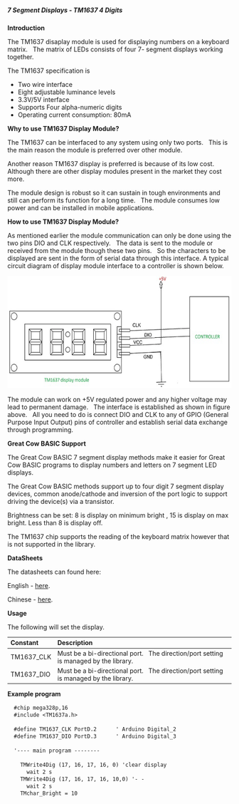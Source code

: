 <div class="section">

<div class="titlepage">

<div>

<div>

##### <span id="7_segment_displays_tm1637_4_digits"></span>7 Segment Displays - TM1637 4 Digits

</div>

</div>

</div>

<span class="strong">**Introduction**</span>

The TM1637 disaplay module is used for displaying numbers on a keyboard
matrix.   The matrix of LEDs consists of four 7- segment displays
working together.  

The TM1637 specification is

<div class="itemizedlist">

-   Two wire interface
-   Eight adjustable luminance levels
-   3.3V/5V interface
-   Supports Four alpha-numeric digits
-   Operating current consumption: 80mA  
      

</div>

<span class="strong">**Why to use TM1637 Display Module?**</span>

The TM1637 can be interfaced to any system using only two ports.   This
is the main reason the module is preferred over other module.

Another reason TM1637 display is preferred is because of its low cost.
   Although there are other display modules present in the market they
cost more.

The module design is robust so it can sustain in tough environments and
still can perform its function for a long time.   The module consumes
low power and can be installed in mobile applications.  

  
  

<span class="strong">**How to use TM1637 Display Module?**</span>

As mentioned earlier the module communication can only be done using the
two pins DIO and CLK respectively.   The data is sent to the module or
received from the module though these two pins.   So the characters to
be displayed are sent in the form of serial data through this interface.
A typical circuit diagram of display module interface to a controller is
shown below.

  
  

<div class="informalfigure">

<div class="mediaobject" align="center">

<img src="./images/Display-Module-Interface-with-Controller.png" height="252" alt="graphic" />

</div>

</div>

  
  

The module can work on +5V regulated power and any higher voltage may
lead to permanent damage.   The interface is established as shown in
figure above.   All you need to do is connect DIO and CLK to any of GPIO
(General Purpose Input Output) pins of controller and establish serial
data exchange through programming.  
  

<span class="strong">**Great Cow BASIC Support**</span>

The Great Cow BASIC 7 segment display methods make it easier for Great
Cow BASIC programs to display numbers and letters on 7 segment LED
displays.

The Great Cow BASIC methods support up to four digit 7 segment display
devices, common anode/cathode and inversion of the port logic to support
driving the device(s) via a transistor.

Brightness can be set: 8 is display on minimum bright , 15 is display on
max bright. Less than 8 is display off.

The TM1637 chip supports the reading of the keyboard matrix however that
is not supported in the library.

<span class="strong">**DataSheets**</span>

The datasheets can found here:

English -
<a href="http://gcbasic.sourceforge.net/library/TM1637/TM1637_V2.4_EN.pdf" class="link">here</a>.

Chinese -
<a href="http://gcbasic.sourceforge.net/library/TM1637/TM1637_V2.4.pdf" class="link">here</a>.

<span class="strong">**Usage**</span>

The following will set the display.

<div class="informaltable">

| <span class="strong">**Constant**</span> | <span class="strong">**Description**</span>                                            |
|:-----------------------------------------|:---------------------------------------------------------------------------------------|
| TM1637\_CLK                              | Must be a bi-directional port.   The direction/port setting is managed by the library. |
| TM1637\_DIO                              | Must be a bi-directional port.   The direction/port setting is managed by the library. |

</div>

<span class="strong">**Example program**</span>

``` screen
  #chip mega328p,16
  #include <TM1637a.h>

  #define TM1637_CLK PortD.2      ' Arduino Digital_2
  #define TM1637_DIO PortD.3      ' Arduino Digital_3

  '---- main program --------

    TMWrite4Dig (17, 16, 17, 16, 0) 'clear display
      wait 2 s
    TMWrite4Dig (17, 16, 17, 16, 10,0) '- -
      wait 2 s
    TMchar_Bright = 10
```

  
  
  
  
  
  

</div>
